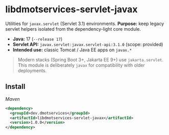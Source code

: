 # libdmotservices-servlet-javax

Utilities for `javax.servlet` (Servlet 3.1) environments.
**Purpose:** keep legacy servlet helpers isolated from the dependency-light core module.

- **Java:** 17 (`--release 17`)
- **Servlet API:** `javax.servlet:javax.servlet-api:3.1.0` (scope: provided)
- **Intended use:** classic Tomcat / Java EE apps on `javax.*`

> Modern stacks (Spring Boot 3+, Jakarta EE 9+) use `jakarta.servlet`.
> This module is deliberately `javax` for compatibility with older deployments.

## Install

_Maven_
```xml
<dependency>
  <groupId>dev.dmotservices</groupId>
  <artifactId>libdmotservices-servlet-javax</artifactId>
  <version>1.0.0</version>
</dependency>
